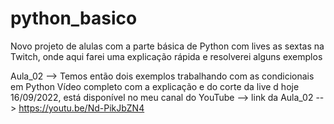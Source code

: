 # python_basico
Novo projeto de alulas com a parte básica de Python com lives as sextas na Twitch, onde aqui farei uma explicação rápida e resolverei alguns exemplos

Aula_02 --> 
Temos então dois exemplos trabalhando com as condicionais em Python
Vídeo completo com a explicação e do corte da live d hoje 16/09/2022, está disponível no meu canal do YouTube
--> link da Aula_02 --> https://youtu.be/Nd-PikJbZN4
